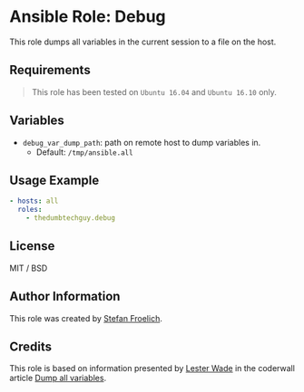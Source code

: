 # Ansible Role: Debug

This role dumps all variables in the current session to a file on the host.

## Requirements

> This role has been tested on `Ubuntu 16.04` and `Ubuntu 16.10` only.

## Variables

- `debug_var_dump_path`: path on remote host to dump variables in.
  - Default: `/tmp/ansible.all`

## Usage Example

```yaml
- hosts: all
  roles:
    - thedumbtechguy.debug
```


## License

MIT / BSD

## Author Information

This role was created by [Stefan Froelich](https://thedumbtechguy.blogspot.com/).

## Credits

This role is based on information presented by [Lester Wade](https://coderwall.com/lwade) in the coderwall article [Dump all variables](https://coderwall.com/p/13lh6w/dump-all-variables).